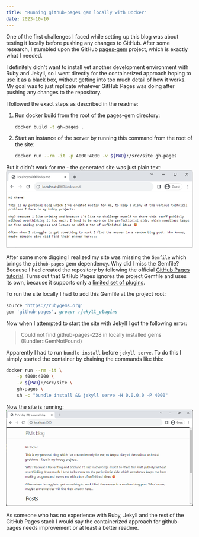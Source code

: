 ```yaml
---
title: "Running github-pages gem locally with Docker"
date: 2023-10-10
---
```


One of the first challenges I faced while setting up this blog was about testing it locally before pushing any changes to GitHub.
After some research, I stumbled upon the GitHub [pages-gem](https://github.com/github/pages-gem) project, which is exactly what I needed.

I definitely didn't want to install yet another development environment with Ruby and Jekyll, so I went directly for the containerized approach 
hoping to use it as a black box, without getting into too much detail of how it works. My goal was to just replicate whatever GitHub Pages was 
doing after pushing any changes to the repository.

I followed the exact steps as described in the readme:
1. Run docker build from the root of the pages-gem directory:

    ```sh
    docker build -t gh-pages .
    ```

2. Start an instance of the server by running this command from the root of the site:

    ```sh
    docker run --rm -it -p 4000:4000 -v ${PWD}:/src/site gh-pages
    ```

But it didn't work for me - the generated site was just plain text:
![Screenshot of site not working](/assets/images/2023-10-10/site_not_working.png)

After some more digging I realized my site was missing the `Gemfile` which brings the `github-pages` gem dependency.
Why did I miss the Gemfile? Because I had created the repository by following the official [GitHub Pages tutorial](https://github.com/skills/github-pages).
Turns out that GitHub Pages ignores the project Gemfile and uses its own, because it supports only a [limited set of plugins](https://docs.github.com/en/pages/setting-up-a-github-pages-site-with-jekyll/about-github-pages-and-jekyll#plugins).

To run the site locally I had to add this Gemfile at the project root:
```ruby
source 'https://rubygems.org'
gem 'github-pages', group: :jekyll_plugins
```

Now when I attempted to start the site with Jekyll I got the following error:
> Could not find github-pages-228 in locally installed gems (Bundler::GemNotFound)

Apparently I had to run `bundle install` before `jekyll serve`. To do this I simply started the container by chaining the commands like this:
```sh
docker run --rm -it \
    -p 4000:4000 \
    -v ${PWD}:/src/site \
    gh-pages \
    sh -c "bundle install && jekyll serve -H 0.0.0.0 -P 4000" 
```

Now the site is running:
![Screenshot of site working](/assets/images/2023-10-10/site_working.png)

As someone who has no experience with Ruby, Jekyll and the rest of the GitHub Pages stack I would say the containerized approach 
for github-pages needs improvement or at least a better readme.

